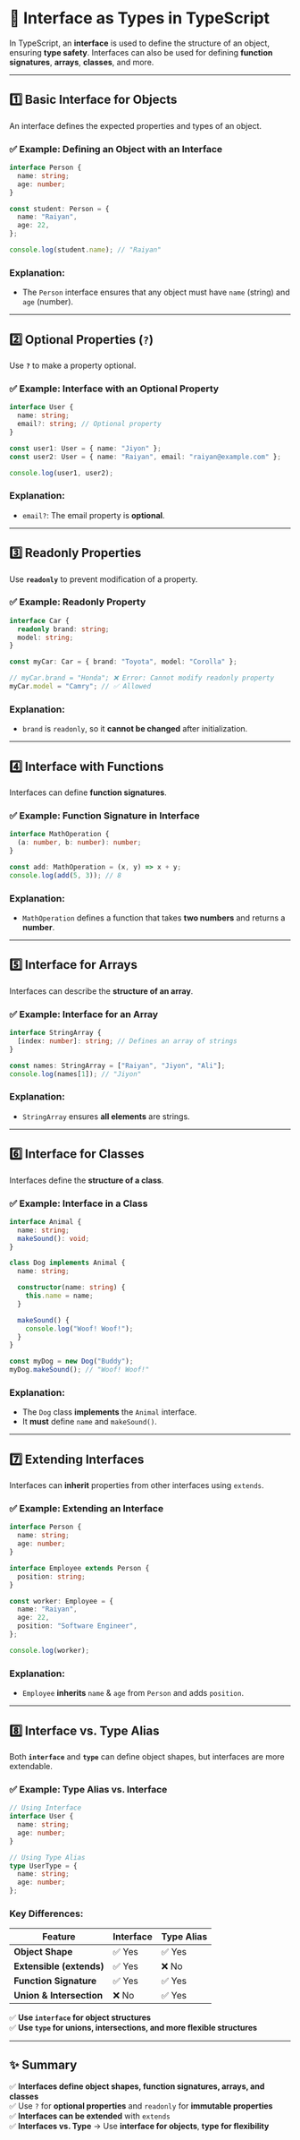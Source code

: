 # **🔹 Interface as Types in TypeScript**  

In TypeScript, an **interface** is used to define the structure of an object, ensuring **type safety**. Interfaces can also be used for defining **function signatures**, **arrays**, **classes**, and more.

---

## **1️⃣ Basic Interface for Objects**
An interface defines the expected properties and types of an object.

### ✅ **Example: Defining an Object with an Interface**
```ts
interface Person {
  name: string;
  age: number;
}

const student: Person = {
  name: "Raiyan",
  age: 22,
};

console.log(student.name); // "Raiyan"
```
### **Explanation:**
- The `Person` interface ensures that any object must have `name` (string) and `age` (number).

---

## **2️⃣ Optional Properties (`?`)**
Use **`?`** to make a property optional.

### ✅ **Example: Interface with an Optional Property**
```ts
interface User {
  name: string;
  email?: string; // Optional property
}

const user1: User = { name: "Jiyon" };
const user2: User = { name: "Raiyan", email: "raiyan@example.com" };

console.log(user1, user2);
```
### **Explanation:**
- `email?`: The email property is **optional**.

---

## **3️⃣ Readonly Properties**
Use **`readonly`** to prevent modification of a property.

### ✅ **Example: Readonly Property**
```ts
interface Car {
  readonly brand: string;
  model: string;
}

const myCar: Car = { brand: "Toyota", model: "Corolla" };

// myCar.brand = "Honda"; ❌ Error: Cannot modify readonly property
myCar.model = "Camry"; // ✅ Allowed
```
### **Explanation:**
- `brand` is `readonly`, so it **cannot be changed** after initialization.

---

## **4️⃣ Interface with Functions**
Interfaces can define **function signatures**.

### ✅ **Example: Function Signature in Interface**
```ts
interface MathOperation {
  (a: number, b: number): number;
}

const add: MathOperation = (x, y) => x + y;
console.log(add(5, 3)); // 8
```
### **Explanation:**
- `MathOperation` defines a function that takes **two numbers** and returns a **number**.

---

## **5️⃣ Interface for Arrays**
Interfaces can describe the **structure of an array**.

### ✅ **Example: Interface for an Array**
```ts
interface StringArray {
  [index: number]: string; // Defines an array of strings
}

const names: StringArray = ["Raiyan", "Jiyon", "Ali"];
console.log(names[1]); // "Jiyon"
```
### **Explanation:**
- `StringArray` ensures **all elements** are strings.

---

## **6️⃣ Interface for Classes**
Interfaces define the **structure of a class**.

### ✅ **Example: Interface in a Class**
```ts
interface Animal {
  name: string;
  makeSound(): void;
}

class Dog implements Animal {
  name: string;

  constructor(name: string) {
    this.name = name;
  }

  makeSound() {
    console.log("Woof! Woof!");
  }
}

const myDog = new Dog("Buddy");
myDog.makeSound(); // "Woof! Woof!"
```
### **Explanation:**
- The `Dog` class **implements** the `Animal` interface.
- It **must** define `name` and `makeSound()`.

---

## **7️⃣ Extending Interfaces**
Interfaces can **inherit** properties from other interfaces using `extends`.

### ✅ **Example: Extending an Interface**
```ts
interface Person {
  name: string;
  age: number;
}

interface Employee extends Person {
  position: string;
}

const worker: Employee = {
  name: "Raiyan",
  age: 22,
  position: "Software Engineer",
};

console.log(worker);
```
### **Explanation:**
- `Employee` **inherits** `name` & `age` from `Person` and adds `position`.

---

## **8️⃣ Interface vs. Type Alias**
Both **`interface`** and **`type`** can define object shapes, but interfaces are more extendable.

### ✅ **Example: Type Alias vs. Interface**
```ts
// Using Interface
interface User {
  name: string;
  age: number;
}

// Using Type Alias
type UserType = {
  name: string;
  age: number;
};
```
### **Key Differences:**
| Feature        | Interface | Type Alias |
|---------------|-----------|-----------|
| **Object Shape** | ✅ Yes | ✅ Yes |
| **Extensible (extends)** | ✅ Yes | ❌ No |
| **Function Signature** | ✅ Yes | ✅ Yes |
| **Union & Intersection** | ❌ No | ✅ Yes |

✅ **Use `interface` for object structures**  
✅ **Use `type` for unions, intersections, and more flexible structures**

---

## **✨ Summary**
✅ **Interfaces define object shapes, function signatures, arrays, and classes**  
✅ Use `?` for **optional properties** and `readonly` for **immutable properties**  
✅ **Interfaces can be extended** with `extends`  
✅ **Interfaces vs. Type** → Use **interface for objects**, **type for flexibility**  